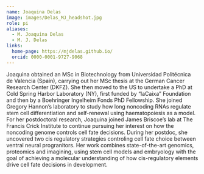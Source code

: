 ```yaml
---
name: Joaquina Delas
image: images/Delas_MJ_headshot.jpg
role: pi
aliases:
  - M. Joaquina Delas
  - M. J. Delas
links:
  home-page: https://mjdelas.github.io/
  orcid: 0000-0001-9727-9068
---
```


Joaquina obtained an MSc in Biotechnology from Universidad Politécnica de Valencia (Spain), carrying out her MSc thesis at the German Cancer Research Center (DKFZ). She then moved to the US to undertake a PhD at Cold Spring Harbor Laboratory (NY), first funded by “laCaixa” Foundation and then by a Boehringer Ingelheim Fonds PhD Fellowship. She joined Gregory Hannon’s laboratory to study how long noncoding RNAs regulate stem cell differentiation and self-renewal using haematopoiesis as a model. For her postdoctoral research, Joaquina joined James Briscoe’s lab at The Francis Crick Institute to continue pursuing her interest on how the noncoding genome controls cell fate decisions. During her postdoc, she uncovered two cis regulatory strategies controling cell fate choice between ventral neural progranitors. Her work combines state-of-the-art genomics, proteomics and imagining, using stem cell models and embryology with the goal of achieving a molecular understanding of how cis-regulatory elements drive cell fate decisions in development.